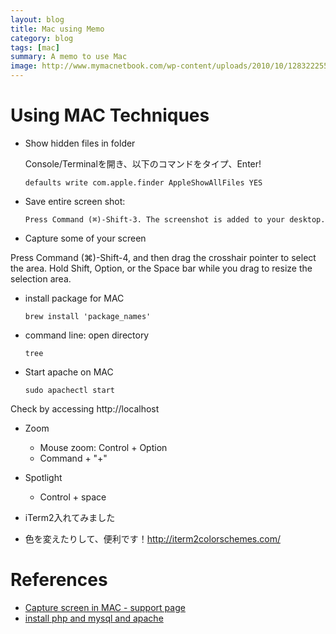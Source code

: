 ```yaml
---
layout: blog
title: Mac using Memo
category: blog
tags: [mac]
summary: A memo to use Mac
image: http://www.mymacnetbook.com/wp-content/uploads/2010/10/1283222559.jpg
---
```


# Using MAC Techniques

* Show hidden files in folder

  Console/Terminalを開き、以下のコマンドをタイプ、Enter!

      defaults write com.apple.finder AppleShowAllFiles YES

* Save entire screen shot:

      Press Command (⌘)-Shift-3. The screenshot is added to your desktop.

* Capture some of your screen

Press Command (⌘)-Shift-4, and then drag the crosshair pointer to select the area. Hold Shift, Option, or the Space bar while you drag to resize the selection area.

* install package for MAC

      brew install 'package_names'

* command line: open directory

      tree

* Start apache on MAC

      sudo apachectl start

Check by accessing http://localhost

* Zoom

  - Mouse zoom: Control + Option
  - Command + "+"

* Spotlight

  - Control + space

* iTerm2入れてみました
 - 色を変えたりして、便利です！http://iterm2colorschemes.com/

# References

* [Capture screen in MAC - support page](http://support.apple.com/en-us/HT201361)
* [install php and mysql and apache](http://jason.pureconcepts.net/2012/10/install-apache-php-mysql-mac-os-x/)
